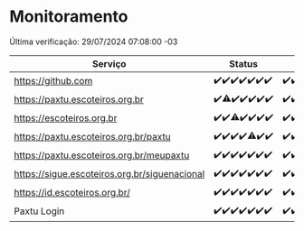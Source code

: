 # Monitoramento

Última verificação: 29/07/2024 07:08:00 -03

|Serviço|Status|Últimas 24h|
|---|---|---|
|https://github.com|<span title="2024-07-22: OK=23">✔️</span><span title="2024-07-23: OK=24">✔️</span><span title="2024-07-24: OK=24">✔️</span><span title="2024-07-25: OK=24">✔️</span><span title="2024-07-26: OK=24">✔️</span><span title="2024-07-27: OK=24">✔️</span><span title="2024-07-28: OK=10">✔️</span>|<span title="28/07/2024 08:04:00 -03 : 200">✔️</span><span title="28/07/2024 09:11:00 -03 : 200">✔️</span><span title="28/07/2024 10:07:00 -03 : 200">✔️</span><span title="28/07/2024 11:05:00 -03 : 200">✔️</span><span title="28/07/2024 12:06:00 -03 : 200">✔️</span><span title="28/07/2024 13:09:00 -03 : 200">✔️</span><span title="28/07/2024 14:06:00 -03 : 200">✔️</span><span title="28/07/2024 15:08:00 -03 : 200">✔️</span><span title="28/07/2024 16:04:00 -03 : 200">✔️</span><span title="28/07/2024 17:07:00 -03 : 200">✔️</span><span title="28/07/2024 18:07:00 -03 : 200">✔️</span><span title="28/07/2024 19:07:00 -03 : 200">✔️</span><span title="28/07/2024 20:07:00 -03 : 200">✔️</span><span title="28/07/2024 21:36:00 -03 : 200">✔️</span><span title="28/07/2024 22:59:00 -03 : 200">✔️</span><span title="28/07/2024 23:36:00 -03 : 200">✔️</span><span title="29/07/2024 00:08:00 -03 : 200">✔️</span><span title="29/07/2024 01:09:00 -03 : 200">✔️</span><span title="29/07/2024 02:08:00 -03 : 200">✔️</span><span title="29/07/2024 03:11:00 -03 : 200">✔️</span><span title="29/07/2024 04:08:00 -03 : 200">✔️</span><span title="29/07/2024 05:10:00 -03 : 200">✔️</span><span title="29/07/2024 06:08:00 -03 : 200">✔️</span><span title="29/07/2024 07:08:00 -03 : 200">✔️</span>|
|https://paxtu.escoteiros.org.br|<span title="2024-07-22: OK=23">✔️</span><span title="2024-07-23: OK=23, Falhas=1">⚠️</span><span title="2024-07-24: OK=24">✔️</span><span title="2024-07-25: OK=24">✔️</span><span title="2024-07-26: OK=24">✔️</span><span title="2024-07-27: OK=24">✔️</span><span title="2024-07-28: OK=10">✔️</span>|<span title="28/07/2024 08:04:00 -03 : 200">✔️</span><span title="28/07/2024 09:11:00 -03 : 200">✔️</span><span title="28/07/2024 10:07:00 -03 : 200">✔️</span><span title="28/07/2024 11:05:00 -03 : 200">✔️</span><span title="28/07/2024 12:06:00 -03 : 200">✔️</span><span title="28/07/2024 13:09:00 -03 : 200">✔️</span><span title="28/07/2024 14:06:00 -03 : 200">✔️</span><span title="28/07/2024 15:08:00 -03 : 200">✔️</span><span title="28/07/2024 16:04:00 -03 : 200">✔️</span><span title="28/07/2024 17:07:00 -03 : 200">✔️</span><span title="28/07/2024 18:07:00 -03 : 200">✔️</span><span title="28/07/2024 19:07:00 -03 : 200">✔️</span><span title="28/07/2024 20:07:00 -03 : 200">✔️</span><span title="28/07/2024 21:36:00 -03 : 200">✔️</span><span title="28/07/2024 22:59:00 -03 : 200">✔️</span><span title="28/07/2024 23:36:00 -03 : 200">✔️</span><span title="29/07/2024 00:08:00 -03 : 200">✔️</span><span title="29/07/2024 01:09:00 -03 : 200">✔️</span><span title="29/07/2024 02:08:00 -03 : 200">✔️</span><span title="29/07/2024 03:11:00 -03 : 200">✔️</span><span title="29/07/2024 04:08:00 -03 : 200">✔️</span><span title="29/07/2024 05:10:00 -03 : 200">✔️</span><span title="29/07/2024 06:08:00 -03 : 200">✔️</span><span title="29/07/2024 07:08:00 -03 : 200">✔️</span>|
|https://escoteiros.org.br|<span title="2024-07-22: OK=23">✔️</span><span title="2024-07-23: OK=24">✔️</span><span title="2024-07-24: OK=22, Falhas=2">⚠️</span><span title="2024-07-25: OK=24">✔️</span><span title="2024-07-26: OK=24">✔️</span><span title="2024-07-27: OK=24">✔️</span><span title="2024-07-28: OK=10">✔️</span>|<span title="28/07/2024 08:04:00 -03 : 200">✔️</span><span title="28/07/2024 09:11:00 -03 : 200">✔️</span><span title="28/07/2024 10:07:00 -03 : 200">✔️</span><span title="28/07/2024 11:05:00 -03 : 200">✔️</span><span title="28/07/2024 12:06:00 -03 : 200">✔️</span><span title="28/07/2024 13:09:00 -03 : 200">✔️</span><span title="28/07/2024 14:06:00 -03 : 200">✔️</span><span title="28/07/2024 15:08:00 -03 : 200">✔️</span><span title="28/07/2024 16:04:00 -03 : 200">✔️</span><span title="28/07/2024 17:07:00 -03 : 200">✔️</span><span title="28/07/2024 18:07:00 -03 : 200">✔️</span><span title="28/07/2024 19:07:00 -03 : 200">✔️</span><span title="28/07/2024 20:07:00 -03 : 200">✔️</span><span title="28/07/2024 21:36:00 -03 : 200">✔️</span><span title="28/07/2024 22:59:00 -03 : 200">✔️</span><span title="28/07/2024 23:36:00 -03 : 200">✔️</span><span title="29/07/2024 00:08:00 -03 : 200">✔️</span><span title="29/07/2024 01:09:00 -03 : 200">✔️</span><span title="29/07/2024 02:08:00 -03 : 200">✔️</span><span title="29/07/2024 03:11:00 -03 : 200">✔️</span><span title="29/07/2024 04:08:00 -03 : 200">✔️</span><span title="29/07/2024 05:10:00 -03 : 200">✔️</span><span title="29/07/2024 06:08:00 -03 : 200">✔️</span><span title="29/07/2024 07:08:00 -03 : 200">✔️</span>|
|https://paxtu.escoteiros.org.br/paxtu|<span title="2024-07-22: OK=23">✔️</span><span title="2024-07-23: OK=24">✔️</span><span title="2024-07-24: OK=24">✔️</span><span title="2024-07-25: OK=24">✔️</span><span title="2024-07-26: OK=23, Falhas=1">⚠️</span><span title="2024-07-27: OK=24">✔️</span><span title="2024-07-28: OK=10">✔️</span>|<span title="28/07/2024 08:04:00 -03 : 200">✔️</span><span title="28/07/2024 09:11:00 -03 : 200">✔️</span><span title="28/07/2024 10:08:00 -03 : 200">✔️</span><span title="28/07/2024 11:05:00 -03 : 200">✔️</span><span title="28/07/2024 12:06:00 -03 : 200">✔️</span><span title="28/07/2024 13:09:00 -03 : 200">✔️</span><span title="28/07/2024 14:06:00 -03 : 200">✔️</span><span title="28/07/2024 15:08:00 -03 : 200">✔️</span><span title="28/07/2024 16:04:00 -03 : 200">✔️</span><span title="28/07/2024 17:07:00 -03 : 200">✔️</span><span title="28/07/2024 18:07:00 -03 : 200">✔️</span><span title="28/07/2024 19:07:00 -03 : 200">✔️</span><span title="28/07/2024 20:07:00 -03 : 200">✔️</span><span title="28/07/2024 21:36:00 -03 : 200">✔️</span><span title="28/07/2024 22:59:00 -03 : 200">✔️</span><span title="28/07/2024 23:36:00 -03 : 200">✔️</span><span title="29/07/2024 00:08:00 -03 : 200">✔️</span><span title="29/07/2024 01:09:00 -03 : 200">✔️</span><span title="29/07/2024 02:08:00 -03 : 200">✔️</span><span title="29/07/2024 03:11:00 -03 : 200">✔️</span><span title="29/07/2024 04:08:00 -03 : 200">✔️</span><span title="29/07/2024 05:10:00 -03 : 200">✔️</span><span title="29/07/2024 06:08:00 -03 : 200">✔️</span><span title="29/07/2024 07:08:00 -03 : 200">✔️</span>|
|https://paxtu.escoteiros.org.br/meupaxtu|<span title="2024-07-22: OK=23">✔️</span><span title="2024-07-23: OK=24">✔️</span><span title="2024-07-24: OK=24">✔️</span><span title="2024-07-25: OK=24">✔️</span><span title="2024-07-26: OK=24">✔️</span><span title="2024-07-27: OK=24">✔️</span><span title="2024-07-28: OK=10">✔️</span>|<span title="28/07/2024 08:04:00 -03 : 200">✔️</span><span title="28/07/2024 09:11:00 -03 : 200">✔️</span><span title="28/07/2024 10:08:00 -03 : 200">✔️</span><span title="28/07/2024 11:05:00 -03 : 200">✔️</span><span title="28/07/2024 12:06:00 -03 : 200">✔️</span><span title="28/07/2024 13:09:00 -03 : 200">✔️</span><span title="28/07/2024 14:06:00 -03 : 200">✔️</span><span title="28/07/2024 15:08:00 -03 : 200">✔️</span><span title="28/07/2024 16:04:00 -03 : 200">✔️</span><span title="28/07/2024 17:07:00 -03 : 200">✔️</span><span title="28/07/2024 18:07:00 -03 : 200">✔️</span><span title="28/07/2024 19:07:00 -03 : 200">✔️</span><span title="28/07/2024 20:07:00 -03 : 200">✔️</span><span title="28/07/2024 21:36:00 -03 : 200">✔️</span><span title="28/07/2024 22:59:00 -03 : 200">✔️</span><span title="28/07/2024 23:36:00 -03 : 200">✔️</span><span title="29/07/2024 00:08:00 -03 : 200">✔️</span><span title="29/07/2024 01:09:00 -03 : 200">✔️</span><span title="29/07/2024 02:08:00 -03 : 200">✔️</span><span title="29/07/2024 03:11:00 -03 : 200">✔️</span><span title="29/07/2024 04:08:00 -03 : 200">✔️</span><span title="29/07/2024 05:10:00 -03 : 200">✔️</span><span title="29/07/2024 06:08:00 -03 : 200">✔️</span><span title="29/07/2024 07:08:00 -03 : 200">✔️</span>|
|https://sigue.escoteiros.org.br/siguenacional|<span title="2024-07-22: OK=23">✔️</span><span title="2024-07-23: OK=24">✔️</span><span title="2024-07-24: OK=24">✔️</span><span title="2024-07-25: OK=24">✔️</span><span title="2024-07-26: OK=24">✔️</span><span title="2024-07-27: OK=24">✔️</span><span title="2024-07-28: OK=10">✔️</span>|<span title="28/07/2024 08:04:00 -03 : 200">✔️</span><span title="28/07/2024 09:11:00 -03 : 200">✔️</span><span title="28/07/2024 10:08:00 -03 : 200">✔️</span><span title="28/07/2024 11:05:00 -03 : 200">✔️</span><span title="28/07/2024 12:06:00 -03 : 200">✔️</span><span title="28/07/2024 13:09:00 -03 : 200">✔️</span><span title="28/07/2024 14:06:00 -03 : 200">✔️</span><span title="28/07/2024 15:08:00 -03 : 200">✔️</span><span title="28/07/2024 16:04:00 -03 : 200">✔️</span><span title="28/07/2024 17:07:00 -03 : 200">✔️</span><span title="28/07/2024 18:07:00 -03 : 200">✔️</span><span title="28/07/2024 19:07:00 -03 : 200">✔️</span><span title="28/07/2024 20:07:00 -03 : 200">✔️</span><span title="28/07/2024 21:36:00 -03 : 200">✔️</span><span title="28/07/2024 22:59:00 -03 : 200">✔️</span><span title="28/07/2024 23:36:00 -03 : 200">✔️</span><span title="29/07/2024 00:08:00 -03 : 200">✔️</span><span title="29/07/2024 01:09:00 -03 : 200">✔️</span><span title="29/07/2024 02:08:00 -03 : 200">✔️</span><span title="29/07/2024 03:11:00 -03 : 200">✔️</span><span title="29/07/2024 04:08:00 -03 : 200">✔️</span><span title="29/07/2024 05:10:00 -03 : 200">✔️</span><span title="29/07/2024 06:08:00 -03 : 200">✔️</span><span title="29/07/2024 07:08:00 -03 : 200">✔️</span>|
|https://id.escoteiros.org.br/|<span title="2024-07-22: OK=23">✔️</span><span title="2024-07-23: OK=24">✔️</span><span title="2024-07-24: OK=24">✔️</span><span title="2024-07-25: OK=24">✔️</span><span title="2024-07-26: OK=24">✔️</span><span title="2024-07-27: OK=24">✔️</span><span title="2024-07-28: OK=10">✔️</span>|<span title="28/07/2024 08:04:00 -03 : 200">✔️</span><span title="28/07/2024 09:11:00 -03 : 200">✔️</span><span title="28/07/2024 10:08:00 -03 : 200">✔️</span><span title="28/07/2024 11:05:00 -03 : 200">✔️</span><span title="28/07/2024 12:06:00 -03 : 200">✔️</span><span title="28/07/2024 13:09:00 -03 : 200">✔️</span><span title="28/07/2024 14:06:00 -03 : 200">✔️</span><span title="28/07/2024 15:08:00 -03 : 200">✔️</span><span title="28/07/2024 16:04:00 -03 : 200">✔️</span><span title="28/07/2024 17:07:00 -03 : 200">✔️</span><span title="28/07/2024 18:07:00 -03 : 200">✔️</span><span title="28/07/2024 19:07:00 -03 : 200">✔️</span><span title="28/07/2024 20:07:00 -03 : 200">✔️</span><span title="28/07/2024 21:36:00 -03 : 200">✔️</span><span title="28/07/2024 22:59:00 -03 : 200">✔️</span><span title="28/07/2024 23:36:00 -03 : 200">✔️</span><span title="29/07/2024 00:08:00 -03 : 200">✔️</span><span title="29/07/2024 01:09:00 -03 : 200">✔️</span><span title="29/07/2024 02:08:00 -03 : 200">✔️</span><span title="29/07/2024 03:11:00 -03 : 200">✔️</span><span title="29/07/2024 04:08:00 -03 : 200">✔️</span><span title="29/07/2024 05:10:00 -03 : 200">✔️</span><span title="29/07/2024 06:08:00 -03 : 200">✔️</span><span title="29/07/2024 07:08:00 -03 : 200">✔️</span>|
|Paxtu Login|<span title="2024-07-22: OK=23">✔️</span><span title="2024-07-23: OK=24">✔️</span><span title="2024-07-24: OK=24">✔️</span><span title="2024-07-25: OK=24">✔️</span><span title="2024-07-26: OK=24">✔️</span><span title="2024-07-27: OK=24">✔️</span><span title="2024-07-28: OK=10">✔️</span>|<span title="28/07/2024 08:04:00 -03 : 200">✔️</span><span title="28/07/2024 09:11:00 -03 : 200">✔️</span><span title="28/07/2024 10:08:00 -03 : 200">✔️</span><span title="28/07/2024 11:05:00 -03 : 200">✔️</span><span title="28/07/2024 12:06:00 -03 : 200">✔️</span><span title="28/07/2024 13:09:00 -03 : 200">✔️</span><span title="28/07/2024 14:06:00 -03 : 200">✔️</span><span title="28/07/2024 15:08:00 -03 : 200">✔️</span><span title="28/07/2024 16:04:00 -03 : 200">✔️</span><span title="28/07/2024 17:07:00 -03 : 200">✔️</span><span title="28/07/2024 18:07:00 -03 : 200">✔️</span><span title="28/07/2024 19:07:00 -03 : 200">✔️</span><span title="28/07/2024 20:07:00 -03 : 200">✔️</span><span title="28/07/2024 21:36:00 -03 : 200">✔️</span><span title="28/07/2024 22:59:00 -03 : 200">✔️</span><span title="28/07/2024 23:36:00 -03 : 200">✔️</span><span title="29/07/2024 00:08:00 -03 : 200">✔️</span><span title="29/07/2024 01:09:00 -03 : 200">✔️</span><span title="29/07/2024 02:08:00 -03 : 200">✔️</span><span title="29/07/2024 03:11:00 -03 : 200">✔️</span><span title="29/07/2024 04:08:00 -03 : 200">✔️</span><span title="29/07/2024 05:10:00 -03 : 200">✔️</span><span title="29/07/2024 06:08:00 -03 : 200">✔️</span><span title="29/07/2024 07:08:00 -03 : 200">✔️</span>|
